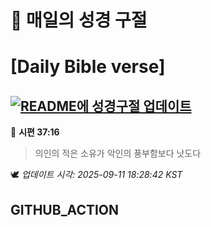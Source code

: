 # 🙏 매일의 성경 구절
# [Daily Bible verse]
## [![README에 성경구절 업데이트](https://github.com/DONGSUKA/first_test/actions/workflows/update-readme-bible.yml/badge.svg)](https://github.com/DONGSUKA/first_test/actions/workflows/update-readme-bible.yml)
<!-- START_BIBLE_VERSE -->
📖 **시편 37:16**
> 의인의 적은 소유가 악인의 풍부함보다 낫도다

🕊️ _업데이트 시각: 2025-09-11 18:28:42 KST_
  <!-- END_BIBLE_VERSE -->
## GITHUB_ACTION
